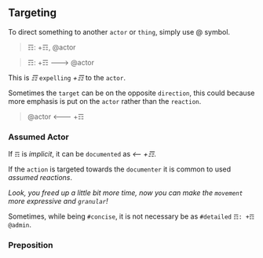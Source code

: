 ## Targeting
To direct something to another `actor` or `thing`, simply use @ symbol.
> ☶: +☶, @actor

> ☶: +☶ ---> @actor

This is _☶_ `expelling` _+☶_ to the `actor`.

Sometimes the `target` can be on the opposite `direction`, this could because more emphasis is put on the `actor` rather than the `reaction`.

> @actor <--- +☶

### Assumed Actor
If `☶` is _implicit_, it can be `documented` as _<-- +☶_.  

If the `action` is targeted towards the `documenter` it is common to used _assumed reactions_.

*Look, you freed up a little bit more time, now you can make the `movement` more _expressive_ and `granular`!*

Sometimes, while being `#concise`, it is not necessary be as `#detailed` `☶: +☶ @admin`. 

### Preposition



